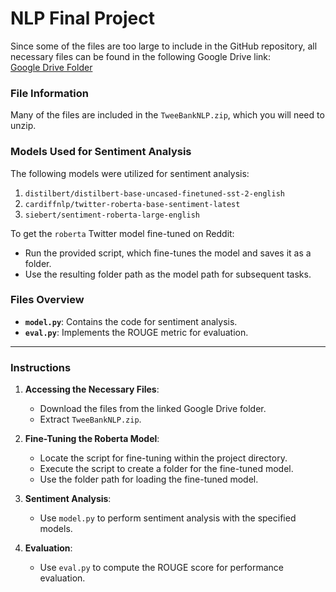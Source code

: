 # NLP Final Project

Since some of the files are too large to include in the GitHub repository, all necessary files can be found in the following Google Drive link:  
[Google Drive Folder](https://drive.google.com/drive/folders/1Yq1FoID2--xH3WDt12w25N4uAWQiM4zE?usp=sharing)

### File Information
Many of the files are included in the `TweeBankNLP.zip`, which you will need to unzip.

### Models Used for Sentiment Analysis
The following models were utilized for sentiment analysis:
1. `distilbert/distilbert-base-uncased-finetuned-sst-2-english`
2. `cardiffnlp/twitter-roberta-base-sentiment-latest`
3. `siebert/sentiment-roberta-large-english`

To get the `roberta` Twitter model fine-tuned on Reddit:
- Run the provided script, which fine-tunes the model and saves it as a folder. 
- Use the resulting folder path as the model path for subsequent tasks.

### Files Overview
- **`model.py`**: Contains the code for sentiment analysis.
- **`eval.py`**: Implements the ROUGE metric for evaluation.

---

### Instructions
1. **Accessing the Necessary Files**:
   - Download the files from the linked Google Drive folder.
   - Extract `TweeBankNLP.zip`.

2. **Fine-Tuning the Roberta Model**:
   - Locate the script for fine-tuning within the project directory.
   - Execute the script to create a folder for the fine-tuned model.
   - Use the folder path for loading the fine-tuned model.

3. **Sentiment Analysis**:
   - Use `model.py` to perform sentiment analysis with the specified models.

4. **Evaluation**:
   - Use `eval.py` to compute the ROUGE score for performance evaluation.

